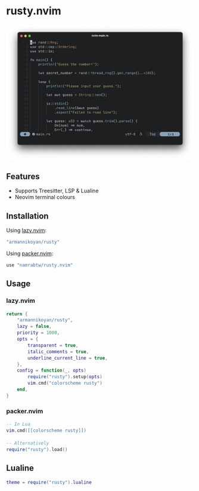 # rusty.nvim

![rusty](./rusty.png)

## Features

- Supports Treesitter, LSP & Lualine
- Neovim terminal colours

## Installation

Using [lazy.nvim](https://github.com/folke/lazy.nvim):

```lua
"armannikoyan/rusty"
```

Using [packer.nvim](https://github.com/wbthomason/packer.nvim):

```lua
use "namrabtw/rusty.nvim"
```

## Usage

### lazy.nvim

```lua
return {
	"armannikoyan/rusty",
	lazy = false,
	priority = 1000,
	opts = {
		transparent = true,
		italic_comments = true,
		underline_current_line = true,
	},
	config = function(_, opts)
		require("rusty").setup(opts)
		vim.cmd("colorscheme rusty")
	end,
}
```

### packer.nvim

```lua
-- In Lua
vim.cmd([[colorscheme rusty]])

-- Alternatively
require("rusty").load()
```

## Lualine

```lua
theme = require("rusty").lualine
```
